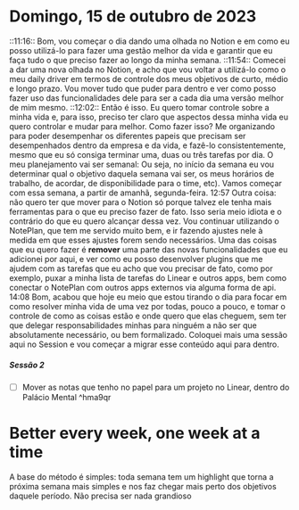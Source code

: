 # Domingo, 15 de outubro de 2023
::11:16:: Bom, vou começar o dia dando uma olhada no Notion e em como eu posso utilizá-lo para fazer uma gestão melhor da vida e garantir que eu faça tudo o que preciso fazer ao longo da minha semana.
::11:54:: Comecei a dar uma nova olhada no Notion, e acho que vou voltar a utilizá-lo como o meu daily driver em termos de controle dos meus objetivos de curto, médio e longo prazo. Vou mover tudo que puder para dentro e ver como posso fazer uso das funcionalidades dele para ser a cada dia uma versão melhor de mim mesmo.
::12:02:: Então é isso. Eu quero tomar controle sobre a minha vida e, para isso, preciso ter claro que aspectos dessa minha vida eu quero controlar e mudar para melhor. Como fazer isso? Me organizando para poder desempenhar os diferentes papeis que precisam ser desempenhados dentro da empresa e da vida, e fazê-lo consistentemente, mesmo que eu só consiga terminar uma, duas ou três tarefas por dia.
O meu planejamento vai ser semanal: Ou seja, no início da semana eu vou determinar qual o objetivo daquela semana vai ser, os meus horários de trabalho, de acordar, de disponibilidade para o time, etc).
Vamos começar com essa semana, a partir de amanhã, segunda-feira.
12:57 Outra coisa: não quero ter que mover para o Notion só porque talvez ele tenha mais ferramentas para o que eu preciso fazer de fato. Isso seria meio idiota e o contrário do que eu quero alcançar dessa vez. Vou continuar utilizando o NotePlan, que tem me servido muito bem, e ir fazendo ajustes nele à medida em que esses ajustes forem sendo necessários.
Uma das coisas que eu quero fazer é **remover** uma parte das novas funcionalidades que eu adicionei por aqui, e ver como eu posso desenvolver plugins que me ajudem com as tarefas que eu acho que vou precisar de fato, como por exemplo, puxar a minha lista de tarefas do Linear e outros apps, bem como conectar o NotePlan com outros apps externos via alguma forma de api.
14:08 Bom, acabou que hoje eu meio que estou tirando o dia para focar em como resolver minha vida de uma vez por todas, pouco a pouco, e tomar o controle de como as coisas estão e onde quero que elas cheguem, sem ter que delegar responsabilidades minhas para ninguém a não ser que absolutamente necessário, ou bem formalizado.
Coloquei mais uma sessão aqui no Session e vou começar a migrar esse conteúdo aqui para dentro.

##### Sessão 2
- [ ] Mover as notas que tenho no papel para um projeto no Linear, dentro do Palácio Mental ^hma9qr


# Better every week, one week at a time
A base do método é simples: toda semana tem um highlight que torna a próxima semana mais simples e nos faz chegar mais perto dos objetivos daquele período. Não precisa ser nada grandioso
